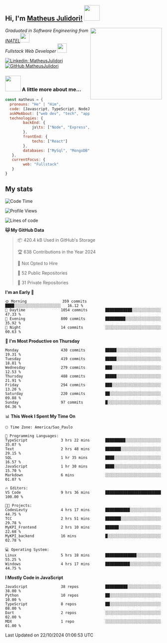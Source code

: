 <h2> Hi, I'm <a href="https://matheusjulidori.github.io" target="_blank">Matheus Julidori!</a> <img src="https://media.giphy.com/media/12oufCB0MyZ1Go/giphy.gif" width="50"></h2>
<img align='right' src="https://media.giphy.com/media/3oKIPnAiaMCws8nOsE/giphy.gif" width="230" height="auto">
<p><em>Graduated in Software Engineering from <a href="http://www.inatel.br" target="_blank">INATEL</a><img src="https://media.giphy.com/media/fYSnHlufseco8Fh93Z/giphy.gif" width="30"></br>
  Fullstack Web Developer <img src="https://media.giphy.com/media/WUlplcMpOCEmTGBtBW/giphy.gif" width="30">
</em></p>

[![Linkedin: MatheusJulidori](https://img.shields.io/badge/-MatheusJulidori-blue?style=flat-square&logo=Linkedin&logoColor=white&link=https://www.linkedin.com/in/MatheusJulidori/)](https://www.linkedin.com/in/MatheusJulidori/)
[![GitHub MatheusJulidori](https://img.shields.io/github/followers/matheusjulidori?label=follow&style=social)](https://github.com/MatheusJulidori)


### <img src="https://media.giphy.com/media/VgCDAzcKvsR6OM0uWg/giphy.gif" width="50"> A little more about me...  

```javascript
const matheus = {
  pronouns: "He" | "Him",
  code: [Javascript, TypeScript, NodeJS, Express, NestJS, React, MySQL, MongoDB, HTML, CSS, Python, Django, PostgreSQL],
  askMeAbout: ["web dev", "tech", "app dev", "games"],
  technologies: {
        backEnd: {
            js\ts: ["Node", "Express", "NestJS"]
        },
        frontEnd: {
            techs: ["React"]
        },
        databases: ["MySql", "MongoDB", "PostgreSQL"],
   },
   currentFocus: {
        web: "Fullstack"
   }
}
```
<h2>My stats</h2>

<!--START_SECTION:waka-->
![Code Time](http://img.shields.io/badge/Code%20Time-683%20hrs%2023%20mins-blue)

![Profile Views](http://img.shields.io/badge/Profile%20Views-0-blue)

![Lines of code](https://img.shields.io/badge/From%20Hello%20World%20I%27ve%20Written-6.9%20million%20lines%20of%20code-blue)

**🐱 My GitHub Data** 

> 📦 420.4 kB Used in GitHub's Storage 
 > 
> 🏆 638 Contributions in the Year 2024
 > 
> 🚫 Not Opted to Hire
 > 
> 📜 52 Public Repositories 
 > 
> 🔑 31 Private Repositories 
 > 
**I'm an Early 🐤** 

```text
🌞 Morning                359 commits         ████░░░░░░░░░░░░░░░░░░░░░   16.12 % 
🌆 Daytime                1054 commits        ████████████░░░░░░░░░░░░░   47.33 % 
🌃 Evening                800 commits         █████████░░░░░░░░░░░░░░░░   35.92 % 
🌙 Night                  14 commits          ░░░░░░░░░░░░░░░░░░░░░░░░░   00.63 % 
```
📅 **I'm Most Productive on Thursday** 

```text
Monday                   430 commits         █████░░░░░░░░░░░░░░░░░░░░   19.31 % 
Tuesday                  419 commits         █████░░░░░░░░░░░░░░░░░░░░   18.81 % 
Wednesday                279 commits         ███░░░░░░░░░░░░░░░░░░░░░░   12.53 % 
Thursday                 488 commits         █████░░░░░░░░░░░░░░░░░░░░   21.91 % 
Friday                   294 commits         ███░░░░░░░░░░░░░░░░░░░░░░   13.20 % 
Saturday                 220 commits         ██░░░░░░░░░░░░░░░░░░░░░░░   09.88 % 
Sunday                   97 commits          █░░░░░░░░░░░░░░░░░░░░░░░░   04.36 % 
```


📊 **This Week I Spent My Time On** 

```text
🕑︎ Time Zone: America/Sao_Paulo

💬 Programming Languages: 
TypeScript               3 hrs 22 mins       █████████░░░░░░░░░░░░░░░░   35.07 % 
Text                     2 hrs 48 mins       ███████░░░░░░░░░░░░░░░░░░   29.15 % 
SQL                      1 hr 35 mins        ████░░░░░░░░░░░░░░░░░░░░░   16.57 % 
JavaScript               1 hr 30 mins        ████░░░░░░░░░░░░░░░░░░░░░   15.70 % 
Markdown                 6 mins              ░░░░░░░░░░░░░░░░░░░░░░░░░   01.07 % 

🔥 Editors: 
VS Code                  9 hrs 36 mins       █████████████████████████   100.00 % 

🐱‍💻 Projects: 
CodesLevty               4 hrs 17 mins       ███████████░░░░░░░░░░░░░░   44.75 % 
TCC                      2 hrs 51 mins       ███████░░░░░░░░░░░░░░░░░░   29.78 % 
MyKPI_Frontend           2 hrs 10 mins       ██████░░░░░░░░░░░░░░░░░░░   22.68 % 
MyKPI_backend            16 mins             █░░░░░░░░░░░░░░░░░░░░░░░░   02.78 % 

💻 Operating System: 
Linux                    5 hrs 18 mins       ██████████████░░░░░░░░░░░   55.25 % 
Windows                  4 hrs 17 mins       ███████████░░░░░░░░░░░░░░   44.75 % 
```

**I Mostly Code in JavaScript** 

```text
JavaScript               38 repos            ██████████░░░░░░░░░░░░░░░   38.00 % 
Python                   10 repos            ██░░░░░░░░░░░░░░░░░░░░░░░   10.00 % 
TypeScript               8 repos             ██░░░░░░░░░░░░░░░░░░░░░░░   08.00 % 
Dart                     2 repos             ░░░░░░░░░░░░░░░░░░░░░░░░░   02.00 % 
MDX                      1 repo              ░░░░░░░░░░░░░░░░░░░░░░░░░   01.00 % 
```




 Last Updated on 22/10/2024 01:06:53 UTC
<!--END_SECTION:waka-->
